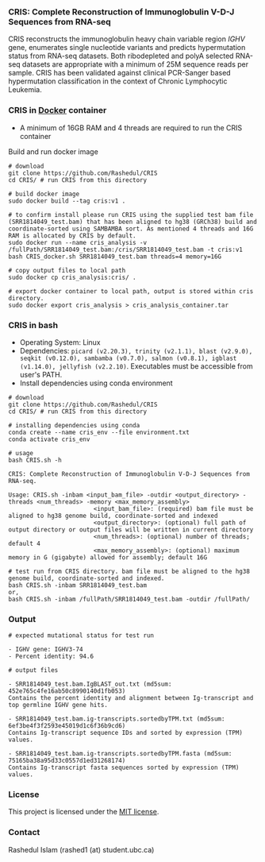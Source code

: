 ### CRIS: Complete Reconstruction of Immunoglobulin V-D-J Sequences from RNA-seq 

CRIS reconstructs the immunoglobulin heavy chain variable region *IGHV* gene, enumerates single nucleotide variants and predicts hypermutation status from RNA-seq datasets. Both ribodepleted and polyA selected RNA-seq datasets are appropriate with a minimum of 25M sequence reads per sample. CRIS has been validated against clinical PCR-Sanger based hypermutation classification in the context of Chronic Lymphocytic Leukemia.

### CRIS in [Docker](https://docs.docker.com/) container 

* A minimum of 16GB RAM and 4 threads are required to run the CRIS container

Build and run docker image 

```
# download
git clone https://github.com/Rashedul/CRIS
cd CRIS/ # run CRIS from this directory 

# build docker image
sudo docker build --tag cris:v1 . 

# to confirm install please run CRIS using the supplied test bam file (SRR1814049_test.bam) that has been aligned to hg38 (GRCh38) build and coordinate-sorted using SAMBAMBA sort. As mentioned 4 threads and 16G RAM is allocated by CRIS by default.
sudo docker run --name cris_analysis -v /fullPath/SRR1814049_test.bam:/cris/SRR1814049_test.bam -t cris:v1 bash CRIS_docker.sh SRR1814049_test.bam threads=4 memory=16G 

# copy output files to local path
sudo docker cp cris_analysis:cris/ .

# export docker container to local path, output is stored within cris directory.
sudo docker export cris_analysis > cris_analysis_container.tar

```

### CRIS in bash 

* Operating System: Linux
* Dependencies: ```picard (v2.20.3), trinity (v2.1.1), blast (v2.9.0), seqkit (v0.12.0), sambamba (v0.7.0), salmon (v0.8.1), igblast (v1.14.0), jellyfish (v2.2.10)```. Executables must be accessible from user's PATH. 
* Install dependencies using conda environment

```
# download
git clone https://github.com/Rashedul/CRIS
cd CRIS/ # run CRIS from this directory 

# installing dependencies using conda
conda create --name cris_env --file environment.txt
conda activate cris_env 

# usage
bash CRIS.sh -h

CRIS: Complete Reconstruction of Immunoglobulin V-D-J Sequences from RNA-seq.

Usage: CRIS.sh -inbam <input_bam_file> -outdir <output_directory> -threads <num_threads> -memory <max_memory_assembly>
                        <input_bam_file>: (required) bam file must be aligned to hg38 genome build, coordinate-sorted and indexed
                        <output_directory>: (optional) full path of output directory or output files will be written in current directory
                        <num_threads>: (optional) number of threads; default 4
                        <max_memory_assembly>: (optional) maximum memory in G (gigabyte) allowed for assembly; default 16G

# test run from CRIS directory. bam file must be aligned to the hg38 genome build, coordinate-sorted and indexed.
bash CRIS.sh -inbam SRR1814049_test.bam 
or,
bash CRIS.sh -inbam /fullPath/SRR1814049_test.bam -outdir /fullPath/
```

### Output 

```
# expected mutational status for test run 

- IGHV gene: IGHV3-74
- Percent identity: 94.6

# output files

- SRR1814049_test.bam.IgBLAST_out.txt (md5sum: 452e765c4fe16ab50c8990140d1fb053)
Contains the percent identity and alignment between Ig-transcript and top germline IGHV gene hits.

- SRR1814049_test.bam.ig-transcripts.sortedbyTPM.txt (md5sum: 6ef3be4f3f2593e45019d1c6f36b9cd6) 
Contains Ig-transcript sequence IDs and sorted by expression (TPM) values.

- SRR1814049_test.bam.ig-transcripts.sortedbyTPM.fasta (md5sum: 75165ba38a95d33c0557d1ed31268174)
Contains Ig-transcript fasta sequences sorted by expression (TPM) values. 

```

### License 

This project is licensed under the [MIT license](https://github.com/Rashedul/CRIS/blob/main/LICENSE).

### Contact 

Rashedul Islam (rashed1 (at) student.ubc.ca)

